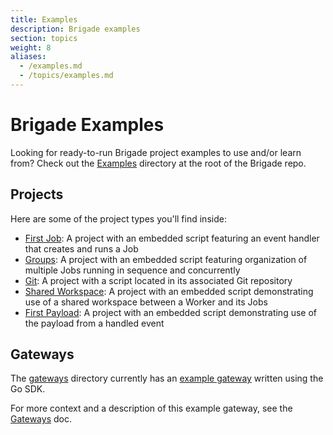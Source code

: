 ```yaml
---
title: Examples
description: Brigade examples
section: topics
weight: 8
aliases:
  - /examples.md
  - /topics/examples.md
---
```


# Brigade Examples

Looking for ready-to-run Brigade project examples to use and/or learn from?
Check out the [Examples] directory at the root of the Brigade repo.

[Examples]: https://github.com/brigadecore/brigade/tree/main/examples
## Projects

Here are some of the project types you'll find inside:

  * [First Job][first-job]: A project with an embedded script featuring an
    event handler that creates and runs a Job
  * [Groups][groups]: A project with an embedded script featuring organization
    of multiple Jobs running in sequence and concurrently
  * [Git][git]: A project with a script located in its associated Git
    repository
  * [Shared Workspace][shared-workspace]: A project with an embedded script
    demonstrating use of a shared workspace between a Worker and its Jobs
  * [First Payload][first-payload]: A project with an embedded script
    demonstrating use of the payload from a handled event

[first-job]: https://github.com/brigadecore/brigade/tree/main/examples/03-first-job
[groups]: https://github.com/brigadecore/brigade/tree/main/examples/05-groups
[git]: https://github.com/brigadecore/brigade/tree/main/examples/06-git
[shared-workspace]: https://github.com/brigadecore/brigade/tree/main/examples/10-shared-workspace
[first-payload]: https://github.com/brigadecore/brigade/tree/main/examples/12-first-payload

## Gateways

The [gateways] directory currently has an [example gateway] written using the
Go SDK.

For more context and a description of this example gateway, see the [Gateways]
doc.

[gateways]: https://github.com/brigadecore/brigade/tree/main/examples/gateways
[example gateway]: https://github.com/brigadecore/brigade/tree/main/examples/gateways/example-gateway
[Gateways]: /topics/operators/gateways

